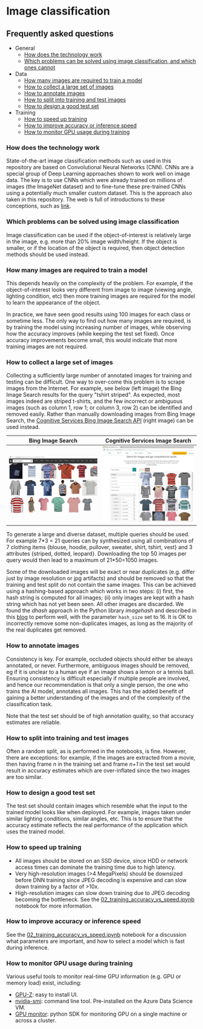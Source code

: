 # Image classification

## Frequently asked questions


* General
  * [How does the technology work](#how-does-the-technology-work)
  * [Which problems can be solved using image classification, and which ones cannot](#which-problems-can-be-solved-using-image-classification)
* Data
  * [How many images are required to train a model](#how-many-images-are-required-to-train-a-model)
  * [How to collect a large set of images](#how-to-collect-a-large-set-of-images)
  * [How to annotate images](#how-to-annotate-images)
  * [How to split into training and test images](#how-to-split-into-training-and-test-images)
  * [How to design a good test set](#how-to-design-a-good-test-set)
* Training
  * [How to speed up training](#how-to-speed-up-training)
  * [How to improve accuracy or inference speed](#how-to-improve-accuracy-or-inference-speed)
  * [How to monitor GPU usage during training](#how-to-monitor-gpu-usage-during-training)
  

### How does the technology work
State-of-the-art image classification methods such as used in this repository are based on Convolutional Neural Networks (CNN). CNNs are a special group of Deep Learning approaches shown to work well on image data. The key is to use CNNs which were already trained on millions of images (the ImageNet dataset) and to fine-tune these pre-trained CNNs using a potentially much smaller custom dataset. This is the approach also taken in this repository. The web is full of introductions to these conceptions, such as [link](https://towardsdatascience.com/simple-introduction-to-convolutional-neural-networks-cdf8d3077bac).


### Which problems can be solved using image classification
Image classification can be used if the object-of-interest is relatively large in the image, e.g. more than 20% image width/height. If the object is smaller, or if the location of the object is required, then object detection methods should be used instead.


### How many images are required to train a model
This depends heavily on the complexity of the problem. For example, if the object-of-interest looks very different from image to image (viewing angle, lighting condition, etc) then more training images are required for the model to learn the appearance of the object.

In practice, we have seen good results using 100 images for each class or sometime less. The only way to find out how many images are required, is by training the model using increasing number of images, while observing how the accuracy improves (while keeping the test set fixed). Once accuracy improvements become small, this would indicate that more training images are not required.


### How to collect a large set of images
Collecting a sufficiently large number of annotated images for training and testing can be difficult. One way to over-come this problem is to scrape images from the Internet. For example, see below (left image) the Bing Image Search results for the query "tshirt striped". As expected, most images indeed are striped t-shirts, and the few incorrect or ambiguous images (such as column 1, row 1; or column 3, row 2) can be identified and removed easily. Rather than manually downloading images from Bing Image Search, the [Cognitive Services Bing Image Search API](https://www.microsoft.com/cognitive-services/en-us/bing-image-search-api) (right image) can be used instead.

|Bing Image Search         | Cognitive Services Image Search|
|:-------------------------:|:-------------------------:|
|<img src="media/bing_search_striped.jpg" alt="alt text" width="400"/> |  <img src="media/bing_image_search_api.jpg" alt="alt text" width="400"/>|

To generate a large and diverse dataset, multiple queries should be used. For example 7\*3 = 21 queries can by synthesized using all combinations of 7 clothing items {blouse, hoodie, pullover, sweater, shirt, tshirt, vest} and 3 attributes {striped, dotted, leopard}. Downloading the top 50 images per query would then lead to a maximum of 21*50=1050 images.

Some of the downloaded images will be exact or near duplicates (e.g. differ just by image resolution or jpg artifacts) and should be removed so that the training and test split do not contain the same images. This can be achieved using a hashing-based approach which works in two steps: (i) first, the hash string is computed for all images; (ii) only images are kept with a hash string which has not yet been seen. All other images are discarded. We found the *dhash* approach in the Python library *imagehash* and described in this [blog](http://www.hackerfactor.com/blog/index.php?/archives/529-Kind-of-Like-That.html) to perform well, with the parameter `hash_size` set to 16. It is OK to incorrectly remove some non-duplicates images, as long as the majority of the real duplicates get removed.


### How to annotate images
Consistency is key. For example, occluded objects should either be always annotated, or never. Furthermore, ambiguous images should be removed, eg if it is unclear to a human eye if an image shows a lemon or a tennis ball. Ensuring consistency is difficult especially if multiple people are involved, and hence our recommendation is that only a single person, the one who trains the AI model, annotates all images. This has the added benefit of gaining a better understanding of the images and of the complexity of the classification task.

Note that the test set should be of high annotation quality, so that accuracy estimates are reliable.


### How to split into training and test images
Often a random split, as is performed in the notebooks, is fine. However, there are exceptions: for example, if the images are extracted from a movie, then having frame *n* in the training set and frame *n+1* in the test set would result in accuracy estimates which are over-inflated since the two images are too similar.


### How to design a good test set
The test set should contain images which resemble what the input to the trained model looks like when deployed. For example, images taken under similar lighting conditions, similar angles, etc. This is to ensure that the accuracy estimate reflects the real performance of the application which uses the trained model.


### How to speed up training
- All images should be stored on an SSD device, since HDD or network access times can dominate the training time due to high latency.
- Very high-resolution images (>4 MegaPixels) should be downsized before DNN training since JPEG decoding is expensive and can slow down training by a factor of >10x.
- High-resolution images can slow down training due to JPEG decoding becoming the bottleneck. See the [02_training_accuracy_vs_speed.ipynb](notebooks/02_training_accuracy_vs_speed.ipynb) notebook for more information.


### How to improve accuracy or inference speed
See the [02_training_accuracy_vs_speed.ipynb](notebooks/02_training_accuracy_vs_speed.ipynb) notebook for a discussion what parameters are important, and how to select a model which is fast during inference.


### How to monitor GPU usage during training
Various useful tools to monitor real-time GPU information (e.g. GPU or memory load) exist, including:
- [GPU-Z](https://www.techpowerup.com/gpuz/): easy to install UI.
- [nvidia-smi](https://developer.nvidia.com/nvidia-system-management-interface): command line tool. Pre-installed on the Azure Data Science VM.
- [GPU monitor](https://github.com/msalvaris/gpu_monitor): python SDK for monitoring GPU on a single machine or across a cluster.
